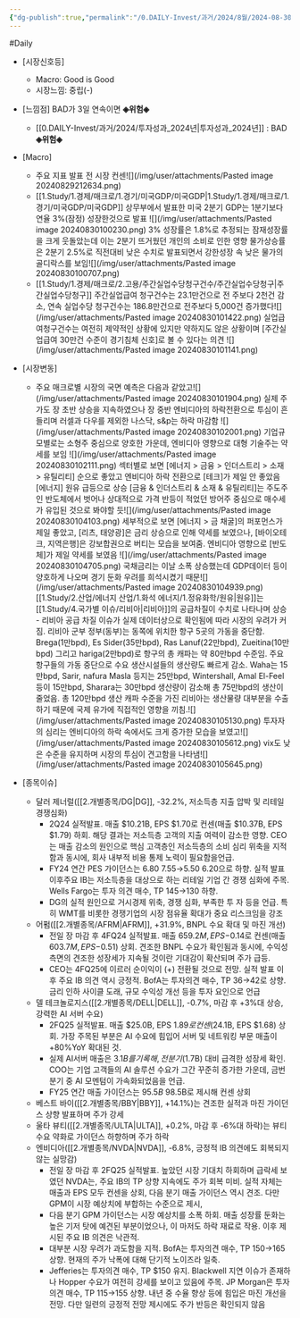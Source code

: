 ```yaml
---
{"dg-publish":true,"permalink":"/0.DAILY-Invest/과거/2024/8월/2024-08-30/","created":"2024-08-28T20:44:42.047+09:00","updated":"2025-08-06T13:55:57.523+09:00"}
---
```


#Daily 


- [시장신호등]
	- Macro: Good is Good
	- 시장느낌: 중립(-)

- [느낌점] BAD가 3일 연속이면 **◈위험◈**
	- [[0.DAILY-Invest/과거/2024/투자성과_2024년\|투자성과_2024년]] : BAD **◈위험◈**


- [Macro]
	- 주요 지표 발표 전 시장 컨센![](/img/user/attachments/Pasted image 20240829212634.png)
	- [[1.Study/1.경제/매크로/1.경기/미국GDP/미국GDP\|1.Study/1.경제/매크로/1.경기/미국GDP/미국GDP]] 상무부에서 발표한 미국 2분기 GDP는 1분기보다 연율 3%(잠정) 성장한것으로 발표 ![](/img/user/attachments/Pasted image 20240830100230.png)
	  3% 성장률은 1.8%로 추정되는 잠재성장률을 크게 웃돌았는데 이는 2분기 뜨거웠던 개인의 소비로 인한 영향
	  물가상승률은 2분기 2.5%로 직전대비 낮은 수치로 발표되면서 강한성장 속 낮은 물가의 골디락스를 보임![](/img/user/attachments/Pasted image 20240830100707.png)
	- [[1.Study/1.경제/매크로/2.고용/주간실업수당청구건수/주간실업수당청구\|주간실업수당청구]] 주간실업급여 청구건수는 23.1만건으로 전 주보다 2천건 감소, 연속 실업수당 청구건수는 186.8만건으로 전주보다 5,000건 증가했다![](/img/user/attachments/Pasted image 20240830101422.png)
	  실업급여청구건수는 여전히 제약적인 상황에 있지만 약하지도 않은 상황이며 [주간실업급여 30만건 수준이 경기침체 신호]로 볼 수 있다는 의견 ![](/img/user/attachments/Pasted image 20240830101141.png)

- [시장변동]
	- 주요 매크로별 시장의 국면 예측은 다음과 같았고![](/img/user/attachments/Pasted image 20240830101904.png)
	  실제 주가도 장 초반 상승을 지속하였으나 장 중반 엔비디아의 하락전환으로 투심이 흔들리며 러셀과 다우를 제외한 나스닥, s&p는 하락 마감함 ![](/img/user/attachments/Pasted image 20240830102001.png)
	  기업규모별로는 소형주 중심으로 양호한 가운데, 엔비디아 영향으로 대형 기술주는 약세를 보임 
	  ![](/img/user/attachments/Pasted image 20240830102111.png)
	  섹터별로 보면 [에너지 > 금융 > 인더스트리 > 소재 > 유틸리티] 순으로 좋았고 엔비디아 하락 전환으로 [테크]가 제일 안 좋았음
	   [에너지]  원유 급등으로 상승
	   [금융 & 인더스트리 & 소재 & 유틸리티]는 주도주인 반도체에서 벗어나 상대적으로 가격 반등이 적었던 방어주 중심으로 매수세가 유입된 것으로 봐야할 듯![](/img/user/attachments/Pasted image 20240830104103.png)
	   세부적으로 보면 [에너지 > 금 채굴]의 퍼포먼스가 제일 좋았고, [리츠, 태양광]은 금리 상승으로 인해 약세를 보였으나, [바이오테크, 지역은행]은 강보합권으로 버티는 모습을 보여줌. 엔비디아 영향으로 [반도체]가 제일 약세를 보였음 
	   ![](/img/user/attachments/Pasted image 20240830104705.png)
	   국채금리는 이날 소폭 상승했는데 GDP데이터 등이 양호하게 나오며 경기 둔화 우려를 희석시켰기 때문![](/img/user/attachments/Pasted image 20240830104939.png)
	   [[1.Study/2.산업/에너지 산업/1.화석 에너지/1.정유화학/원유\|원유]]는 [[1.Study/4.국가별 이슈/리비아\|리비아]]의 공급차질이 수치로 나타나며 상승
		   - 리비아 공급 차질 이슈가 실제 데이터상으로 확인됨에 따라 시장의 우려가 커짐. 리비아 군부 정부(동부)는 동쪽에 위치한 항구 5곳의 가동을 중단함. Brega(1만bpd), Es Sider(35만bpd), Ras Lanuf(22만bpd), Zueitina(10만bpd) 그리고 hariga(2만bpd)로 항구의 총 캐파는 약 80만bpd 수준임. 주요 항구들의 가동 중단으로 수요 생산시설들의 생산량도 빠르게 감소. Waha는 15만bpd, Sarir, nafura Masla 등지는 25만bpd, Wintershall, Amal El-Feel 등이 15만bpd, Sharara는 30만bpd 생산량이 감소해 총 75만bpd의 생산이 줄었음. 총 120만bpd 생산 캐파 수준을 가진 리비아는 생산물량 대부분을 수출하기 때문에 국제 유가에 직접적인 영향을 끼침.![](/img/user/attachments/Pasted image 20240830105130.png)
     투자자의 심리는 엔비디아의 하락 속에서도 크게 증가한 모습을 보였고![](/img/user/attachments/Pasted image 20240830105612.png)
     vix도 낮은 수준을 유지하며 시장의 투심이 견고함을 나타냄![](/img/user/attachments/Pasted image 20240830105645.png)

- [종목이슈]
	- 달러 제너럴([[2.개별종목/DG\|DG]], -32.2%, 저소득층 지출 압박 및 리테일 경쟁심화)
		- 2Q24 실적발표. 매출 $10.21B, EPS $1.70로 컨센(매출 $10.37B, EPS $1.79) 하회. 해당 결과는 저소득층 고객의 지출 여력이 감소한 영향. CEO는 매출 감소의 원인으로 핵심 고객층인 저소득층의 소비 심리 위축을 지적함과 동시에, 회사 내부적 비용 통제 노력이 필요함을언급. 
		- FY24 연간 PES 가이던스는 $6.80~$7.55→$5.50~$6.20으로 하향. 실적 발표 이후주요 IB는 저소득층을 대상으로 하는 리테일 기업 간 경쟁 심화에 주목. Wells Fargo는 투자 의견 매수, TP $145→$130 하향. 
		- DG의 실적 원인으로 거시경제 위축, 경쟁 심화, 부족한 투 자 등을 언급. 특히 WMT를 비롯한 경쟁기업의 시장 점유율 확대가 중요 리스크임을 강조
	- 어펌([[2.개별종목/AFRM\|AFRM]], +31.9%, BNPL 수요 확대 및 마진 개선)
		- 전일 장 마감 후 4FQ24 실적발표. 매출 $659.2M, EPS -$0.14로 컨센(매출 $603.7M, EPS -$0.51) 상회. 견조한 BNPL 수요가 확인됨과 동시에, 수익성 측면의 견조한 성장세가 지속될 것이란 기대감이 확산되며 주가 급등.
		- CEO는 4FQ25에 이르러 순이익이 (+) 전환될 것으로 전망. 실적 발표 이후 주요 IB 의견 역시 긍정적. BofA는 투자의견 매수, TP $36→$42로 상향. 금리 인하 사이클 도래, 규모 수익성 개선 등을 투자 요인으로 언급
	- 델 테크놀로지스([[2.개별종목/DELL\|DELL]], -0.7%, 마감 후 +3%대 상승, 강력한 AI 서버 수요)
		- 2FQ25 실적발표. 매출 $25.0B, EPS $1.89로 컨센($24.1B, EPS $1.68) 상회. 가장 주목된 부분은 AI 수요에 힘입어 서버 및 네트워킹 부문 매출이 +80%YoY 확대된 것. 
		- 실제 AI서버 매출은 $3.1B를 기록해, 전분기($1.7B) 대비 급격한 성장세 확인. COO는 기업 고객들의 AI 솔루션 수요가 그간 꾸준히 증가한 가운데, 금번 분기 중 AI 모멘텀이 가속화되었음을 언급.
		- FY25 연간 매출 가이던스는 $95.5B~$98.5B로 제시해 컨센 상회
	- 베스트 바이([[2.개별종목/BBY\|BBY]], +14.1%)는 견조한 실적과 마진 가이던스 상향 발표하며 주가 강세
	- 울타 뷰티([[2.개별종목/ULTA\|ULTA]], +0.2%, 마감 후 -6%대 하락)는 뷰티 수요 약화로 가이던스 하향하며 주가 하락
	- 엔비디아([[2.개별종목/NVDA\|NVDA]], -6.8%, 긍정적 IB 의견에도 회복되지 않는 실망감)
		- 전일 장 마감 후 2FQ25 실적발표. 높았던 시장 기대치 하회하며 급락세 보였던 NVDA는, 주요 IB의 TP 상향 지속에도 주가 회복 미비. 실적 자체는 매출과 EPS 모두 컨센을 상회, 다음 분기 매출 가이던스 역시 견조. 다만 GPM이 시장 예상치에 부합하는 수준으로 제시, 
		- 다음 분기 GPM 가이던스는 시장 예상치를 소폭 하회. 매출 성장률 둔화는 높은 기저 탓에 예견된 부분이었으나, 이 마저도 하락 재료로 작용. 이후 제시된 주요 IB 의견은 낙관적. 
		- 대부분 시장 우려가 과도함을 지적. BofA는 투자의견 매수, TP $150→$165 상향. 현재의 주가 낙폭에 대해 단기적 노이즈라 일축. 
		- Jefferies는 투자의견 매수, TP $150 유지. Blackwell 지연 이슈가 존재하나 Hopper 수요가 여전히 강세를 보이고 있음에 주목. JP Morgan은 투자의견 매수, TP $115→$155 상향. 내년 중 수율 향상 등에 힘입은 마진 개선을 전망. 다만 일련의 긍정적 전망 제시에도 주가 반등은 확인되지 않음